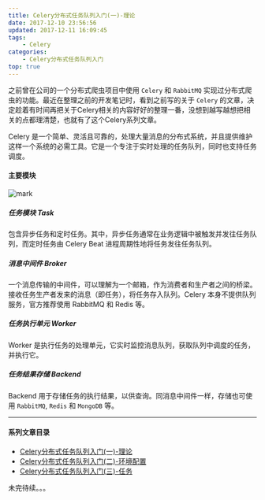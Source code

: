 ```yaml
---
title: Celery分布式任务队列入门(一)-理论
date: 2017-12-10 23:56:56
updated: 2017-12-11 16:09:45
tags:
    - Celery
categories: 
    - Celery分布式任务队列入门
top: true
---
```


之前曾在公司的一个分布式爬虫项目中使用 `Celery` 和 `RabbitMQ` 实现过分布式爬虫的功能。最近在整理之前的开发笔记时，看到之前写的关于 `Celery` 的文章，决定趁着有时间再把关于Celery相关的内容好好的整理一番，没想到越写越想把相关的点都理清楚，也就有了这个Celery系列文章。

Celery 是一个简单、灵活且可靠的，处理大量消息的分布式系统，并且提供维护这样一个系统的必需工具。它是一个专注于实时处理的任务队列，同时也支持任务调度。

<!-- more -->

#### 主要模块

![mark](http://ouej55gp9.bkt.clouddn.com/blog/171211/IdE7bgjLE1.png?imageslim)

##### 任务模块 Task

包含异步任务和定时任务。其中，异步任务通常在业务逻辑中被触发并发往任务队列，而定时任务由 Celery Beat 进程周期性地将任务发往任务队列。


##### 消息中间件 Broker

一个消息传输的中间件，可以理解为一个邮箱，作为消费者和生产者之间的桥梁。接收任务生产者发来的消息（即任务），将任务存入队列。Celery 本身不提供队列服务，官方推荐使用 RabbitMQ 和 Redis 等。

##### 任务执行单元 Worker

Worker 是执行任务的处理单元，它实时监控消息队列，获取队列中调度的任务，并执行它。

##### 任务结果存储 Backend

Backend 用于存储任务的执行结果，以供查询。同消息中间件一样，存储也可使用 `RabbitMQ`, `Redis` 和 `MongoDB` 等。

***

#### 系列文章目录

* [Celery分布式任务队列入门(一)-理论](/2017/12/10/celery-distributed-task-queue-introduction-first/)
* [Celery分布式任务队列入门(二)-环境配置](/2017/12/10/celery-distributed-task-queue-introduction-second/)
* [Celery分布式任务队列入门(三)-任务](/2017/12/10/celery-distributed-task-queue-introduction-third/)

未完待续。。。

